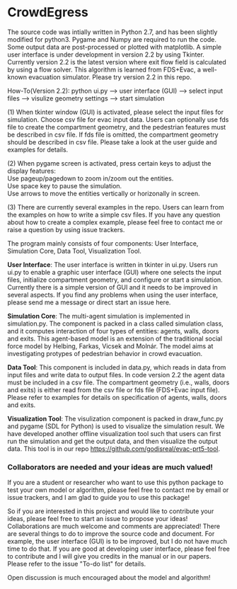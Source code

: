 # CrowdEgress

The source code was intially written in Python 2.7, and has been slightly modified for python3. Pygame and Numpy are required to run the code.  Some output data are post-processed or plotted with matplotlib.  A simple user interface is under development in version 2.2 by using Tkinter.  Currently version 2.2 is the latest version where exit flow field is calculated by using a flow solver.  This algorithm is learned from FDS+Evac, a well-known evacuation simulator.  Please try version 2.2 in this repo.  

How-To(Version 2.2): python ui.py --> user interface (GUI) --> select input files --> visulize geometry settings --> start simulation

(1) When tkinter window (GUI) is activated, please select the input files for simulation.  Choose csv file for evac input data.  Users can optionally use fds file to create the compartment geometry, and the pedestrian features must be described in csv file.  If fds file is omitted, the compartment geometry should be described in csv file.  Please take a look at the user guide and examples for details.  

(2) When pygame screen is activated, press certain keys to adjust the display features:  
Use pageup/pagedown to zoom in/zoom out the entities.  
Use space key to pause the simulation.  
Use arrows to move the entities vertically or horizonally in screen.  

(3) There are currently several examples in the repo.  Users can learn from the examples on how to write a simple csv files.  If you have any question about how to create a complex example, please feel free to contact me or raise a question by using issue trackers.  

The program mainly consists of four components: User Interface, Simulation Core, Data Tool, Visualization Tool.  

**User Interface**: The user interface is written in tkinter in ui.py.  Users run ui.py to enable a graphic user interface (GUI) where one selects the input files, initialize compartment geometry, and configure or start a simulation.  Currently there is a simple version of GUI and it needs to be improved in several aspects.  If you find any problems when using the user interface, please send me a message or direct start an issue here.  

**Simulation Core**: The multi-agent simulation is implemented in simulation.py.  The component is packed in a class called simulation class, and it computes interaction of four types of entities: agents, walls, doors and exits.  This agent-based model is an extension of the traditional social force model by Helbing, Farkas, Vicsek and Molnár.  The model aims at investigating protypes of pedestrian behavior in crowd evacuation.  

**Data Tool**: This component is included in data.py, which reads in data from input files and write data to output files.  In code version 2.2 the agent data must be included in a csv file.  The compartment geometry (i.e., walls, doors and exits) is either read from the csv file or fds file (FDS+Evac input file).  Please refer to examples for details on specification of agents, walls, doors and exits.  

**Visualization Tool**:  The visulization component is packed in draw_func.py and pygame (SDL for Python) is used to visualize the simulation result.  We have developed another offline visualization tool such that users can first run the simulation and get the output data, and then visualize the output data.  This tool is in our repo https://github.com/godisreal/evac-prt5-tool.  


### Collaborators are needed and your ideas are much valued!  

If you are a student or researcher who want to use this python package to test your own model or algorithm, please feel free to contact me by email or issue trackers, and I am glad to guide you to use this package!  

So if you are interested in this project and would like to contribute your ideas, please feel free to start an issue to propose your ideas!  Collaborations are much welcome and comments are appreciated!  There are several things to do to improve the source code and document.  For example, the user interface (GUI) is to be improved, but I do not have much time to do that.  If you are good at developing user interface, please feel free to contribute and I will give you credits in the manual or in our papers.  Please refer to the issue "To-do list" for details.  

Open discussion is much encouraged about the model and algorithm!  
